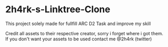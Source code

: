 # 2h4rk-s-Linktree-Clone
This project solely made for fullfill ARC D2 Task and improve my skill

Credit all assets to their respective creator, sorry i forget where i got them. If you don't want your assets to be used contact me @2h4rk (twitter)
